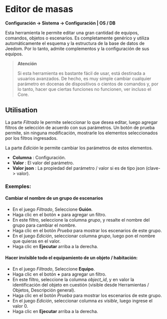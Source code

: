 # Editor de masas
**Configuración → Sistema → Configuración | OS / DB**

Esta herramienta le permite editar una gran cantidad de equipos, comandos, objetos o escenarios. Es completamente genérico y utiliza automáticamente el esquema y la estructura de la base de datos de Jeedom. Por lo tanto, admite complementos y la configuración de sus equipos.

> **Atención**
>
> Si esta herramienta es bastante fácil de usar, está destinada a usuarios avanzados. De hecho, es muy simple cambiar cualquier parámetro en docenas de dispositivos o cientos de comandos y, por lo tanto, hacer que ciertas funciones no funcionen, ver incluso el Core.

## Utilisation

La parte *Filtrado* le permite seleccionar lo que desea editar, luego agregar filtros de selección de acuerdo con sus parámetros. Un botón de prueba permite, sin ninguna modificación, mostrarle los elementos seleccionados por los filtros ingresados.

La parte *Edición* le permite cambiar los parámetros de estos elementos.

- **Columna** : Configuración.
- **Valor** : El valor del parámetro.
- **Valor json** : La propiedad del parámetro / valor si es de tipo json (clave-> valor).

### Exemples:

#### Cambiar el nombre de un grupo de escenarios

- En el juego *Filtrado*, Seleccione **Guión**.
- Haga clic en el botón **+** para agregar un filtro.
- En este filtro, seleccione la columna *grupo*, y resalte el nombre del grupo para cambiar el nombre.
- Haga clic en el botón *Prueba* para mostrar los escenarios de este grupo.
- En el juego *Edición*, seleccionar columna *grupo*, luego pon el nombre que quieras en el valor.
- Haga clic en **Ejecutar** arriba a la derecha.

#### Hacer invisible todo el equipamiento de un objeto / habitación:

- En el juego *Filtrado*, Seleccione **Equipo**.
- Haga clic en el botón **+** para agregar un filtro.
- En este filtro, seleccione la columna *object_id*, y en valor la identificación del objeto en cuestión (visible desde Herramientas / Objetos, Descripción general).
- Haga clic en el botón *Prueba* para mostrar los escenarios de este grupo.
- En el juego *Edición*, seleccionar columna *es visible*, luego ingrese el valor 0.
- Haga clic en **Ejecutar** arriba a la derecha.